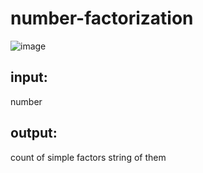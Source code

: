 # number-factorization 

![image](https://github.com/drlinggg/number-factorization/assets/124909828/433ee76c-7577-4b87-9112-9905abd14a15)


## input: 
number 

## output:

count of simple factors
string of them
